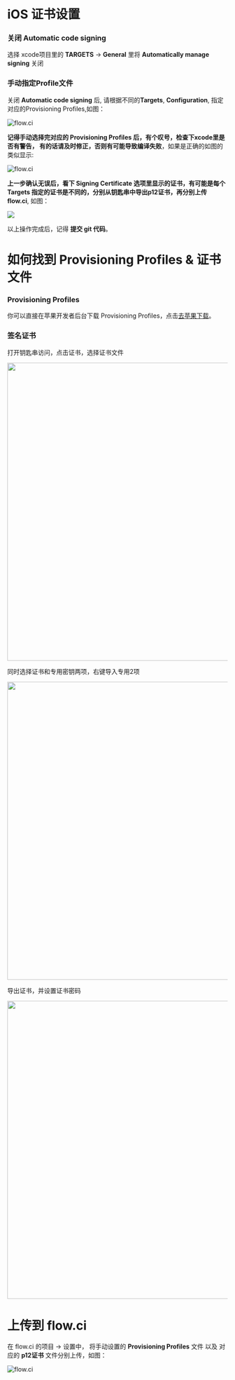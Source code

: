 # iOS 证书设置

### 关闭 Automatic code signing

选择 xcode项目里的 **TARGETS** -> **General** 里将 **Automatically manage signing** 关闭

### 手动指定Profile文件

关闭 **Automatic code signing** 后, 请根据不同的**Targets**, **Configuration**, 指定对应的Provisioning Profiles,如图：

![flow.ci](http://firimg.fir.im/2016-12-23-1.png)

**记得手动选择完对应的 Provisioning Profiles 后，有个叹号，检查下xcode里是否有警告， 有的话请及时修正，否则有可能导致编译失败**，如果是正确的如图的类似显示:

![flow.ci](http://firimg.fir.im/2016-12-23-2.png)

**上一步确认无误后，看下 Signing Certificate 选项里显示的证书，有可能是每个 Targets 指定的证书是不同的，分别从钥匙串中导出p12证书，再分别上传flow.ci**, 如图：

![](http://firimg.fir.im/2016-12-23-4.png)

以上操作完成后，记得 **提交 git 代码**。

# 如何找到 Provisioning Profiles & 证书文件

### Provisioning Profiles

你可以直接在苹果开发者后台下载 Provisioning Profiles，点击[去苹果下载](https://developer.apple.com/account/ios/profile/profileList.action)。


### 签名证书
打开钥匙串访问，点击证书，选择证书文件

<img src="https://dn-shimo-image.qbox.me/wpME1XEV120bvt88/image.png!thumbnail" width=680>

同时选择证书和专用密钥两项，右键导入专用2项

<img src="https://dn-shimo-image.qbox.me/Tu06O2H8Uu4alWhL/image.png!thumbnail" width=680>

导出证书，并设置证书密码

<img src="https://dn-shimo-image.qbox.me/GUKq1hpuUwYKt8RU/image.png!thumbnail" width=680>


# 上传到 flow.ci

在 flow.ci 的项目 -> 设置中， 将手动设置的 **Provisioning Profiles** 文件 以及 对应的 **p12证书** 文件分别上传，如图：

![flow.ci](http://firimg.fir.im/2016-12-23-3.png)

